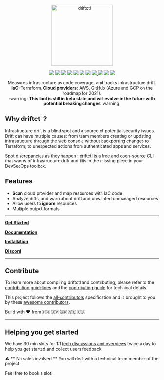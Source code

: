 <p align="center">
  <img width="200" src="https://docs.driftctl.com/img/driftctl_dark.svg" alt="driftctl">
</p>

<p align="center">
  <img src="https://circleci.com/gh/cloudskiff/driftctl.svg?style=shield"/>
  <img src="https://goreportcard.com/badge/github.com/cloudskiff/driftctl"/>
  <img src="https://img.shields.io/github/license/cloudskiff/driftctl">
  <img src="https://img.shields.io/github/v/release/cloudskiff/driftctl">
  <img src="https://img.shields.io/github/go-mod/go-version/cloudskiff/driftctl">
  <img src="https://img.shields.io/github/downloads/cloudskiff/driftctl/total.svg"/>
  <img src="https://img.shields.io/bintray/dt/homebrew/bottles/driftctl?label=homebrew"/>
  <a href="https://codecov.io/gh/cloudskiff/driftctl">
    <img src="https://codecov.io/gh/cloudskiff/driftctl/branch/main/graph/badge.svg?token=8C5R02G5S7"/>
  </a>
  <img src="https://img.shields.io/docker/pulls/cloudskiff/driftctl"/>
  <img src="https://img.shields.io/docker/image-size/cloudskiff/driftctl"/>
  <a href="https://discord.gg/NMCBxtD7Nd">
    <img src="https://img.shields.io/discord/783720783469871124?color=%237289da&label=discord&logo=discord"/>
  </a>
</p>

<p align="center">
  Measures infrastructure as code coverage, and tracks infrastructure drift.<br>
  <strong>IaC:</strong> Terraform, <strong>Cloud providers:</strong> AWS, GitHub (Azure and GCP on the roadmap for 2021).<br>
  :warning: <strong>This tool is still in beta state and will evolve in the future with potential breaking changes</strong> :warning:
</p>

## Why driftctl ?

Infrastructure drift is a blind spot and a source of potential security issues.
Drift can have multiple causes: from team members creating or updating infrastructure through the web console without backporting changes to Terraform, to unexpected actions from authenticated apps and services.

Spot discrepancies as they happen : driftctl is a free and open-source CLI that warns of infrastructure drift and fills in the missing piece in your DevSecOps toolbox.


## Features

- **Scan** cloud provider and map resources with IaC code
- Analyze diffs, and warn about drift and unwanted unmanaged resources
- Allow users to **ignore** resources
- Multiple output formats

---

**[Get Started](https://driftctl.com/product/quick-tutorial/)**

**[Documentation](https://docs.driftctl.com)**

**[Installation](https://docs.driftctl.com/installation)**

**[Discord](https://discord.gg/NMCBxtD7Nd)**

---

## Contribute

To learn more about compiling driftctl and contributing, please refer to the [contribution guidelines](.github/CONTRIBUTING.md) and the [contributing guide](docs/README.md) for technical details.

This project follows the [all-contributors](https://github.com/all-contributors/all-contributors) specification and is brought to you by these [awesome contributors](CONTRIBUTORS.md).

Build with ❤️️ from 🇫🇷 🇯🇵 🇬🇷 🇸🇪 🇺🇸

---

## Helping you get started

We have 30 min slots for 1:1 [tech discussions and overviews](https://calendly.com/stephanejourdan/30min) twice a day to help you get started and collect users feedback.

:warning: ** No sales involved ** You will deal with a technical team member of the project. 

Feel free to book a slot.
